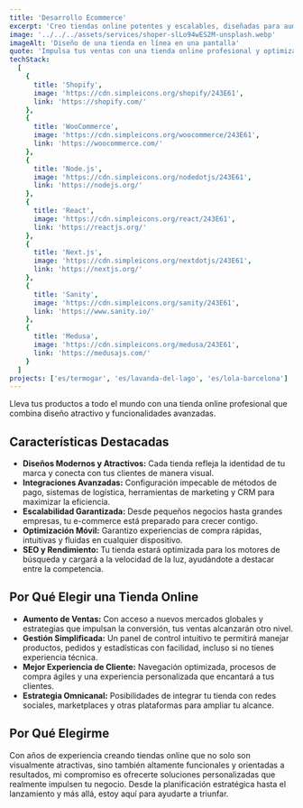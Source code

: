 ```yaml
---
title: 'Desarrollo Ecommerce'
excerpt: 'Creo tiendas online potentes y escalables, diseñadas para aumentar tus ventas y ofrecer una experiencia de usuario impecable.'
image: '../../../assets/services/shoper-slLo94wES2M-unsplash.webp'
imageAlt: 'Diseño de una tienda en línea en una pantalla'
quote: 'Impulsa tus ventas con una tienda online profesional y optimizada para el éxito.'
techStack:
  [
    {
      title: 'Shopify',
      image: 'https://cdn.simpleicons.org/shopify/243E61',
      link: 'https://shopify.com/'
    },
    {
      title: 'WooCommerce',
      image: 'https://cdn.simpleicons.org/woocommerce/243E61',
      link: 'https://woocommerce.com/'
    },
    {
      title: 'Node.js',
      image: 'https://cdn.simpleicons.org/nodedotjs/243E61',
      link: 'https://nodejs.org/'
    },
    {
      title: 'React',
      image: 'https://cdn.simpleicons.org/react/243E61',
      link: 'https://reactjs.org/'
    },
    {
      title: 'Next.js',
      image: 'https://cdn.simpleicons.org/nextdotjs/243E61',
      link: 'https://nextjs.org/'
    },
    {
      title: 'Sanity',
      image: 'https://cdn.simpleicons.org/sanity/243E61',
      link: 'https://www.sanity.io/'
    },
    {
      title: 'Medusa',
      image: 'https://cdn.simpleicons.org/medusa/243E61',
      link: 'https://medusajs.com/'
    }
  ]
projects: ['es/termogar', 'es/lavanda-del-lago', 'es/lola-barcelona']
---
```


Lleva tus productos a todo el mundo con una tienda online profesional que combina diseño atractivo y funcionalidades avanzadas.

## Características Destacadas

- **Diseños Modernos y Atractivos:** Cada tienda refleja la identidad de tu marca y conecta con tus clientes de manera visual.
- **Integraciones Avanzadas:** Configuración impecable de métodos de pago, sistemas de logística, herramientas de marketing y CRM para maximizar la eficiencia.
- **Escalabilidad Garantizada:** Desde pequeños negocios hasta grandes empresas, tu e-commerce está preparado para crecer contigo.
- **Optimización Móvil:** Garantizo experiencias de compra rápidas, intuitivas y fluidas en cualquier dispositivo.
- **SEO y Rendimiento:** Tu tienda estará optimizada para los motores de búsqueda y cargará a la velocidad de la luz, ayudándote a destacar entre la competencia.

## Por Qué Elegir una Tienda Online

- **Aumento de Ventas:** Con acceso a nuevos mercados globales y estrategias que impulsan la conversión, tus ventas alcanzarán otro nivel.
- **Gestión Simplificada:** Un panel de control intuitivo te permitirá manejar productos, pedidos y estadísticas con facilidad, incluso si no tienes experiencia técnica.
- **Mejor Experiencia de Cliente:** Navegación optimizada, procesos de compra ágiles y una experiencia personalizada que encantará a tus clientes.
- **Estrategia Omnicanal:** Posibilidades de integrar tu tienda con redes sociales, marketplaces y otras plataformas para ampliar tu alcance.

## Por Qué Elegirme

Con años de experiencia creando tiendas online que no solo son visualmente atractivas, sino también altamente funcionales y orientadas a resultados, mi compromiso es ofrecerte soluciones personalizadas que realmente impulsen tu negocio. Desde la planificación estratégica hasta el lanzamiento y más allá, estoy aquí para ayudarte a triunfar.
